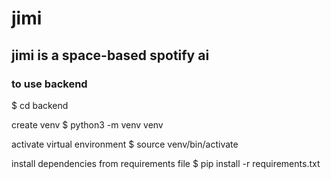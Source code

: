 # jimi
## jimi is a space-based spotify ai

### to use backend
$ cd backend

create venv
$ python3 -m venv venv

activate virtual environment
$ source venv/bin/activate

install dependencies from requirements file
$ pip install -r requirements.txt
